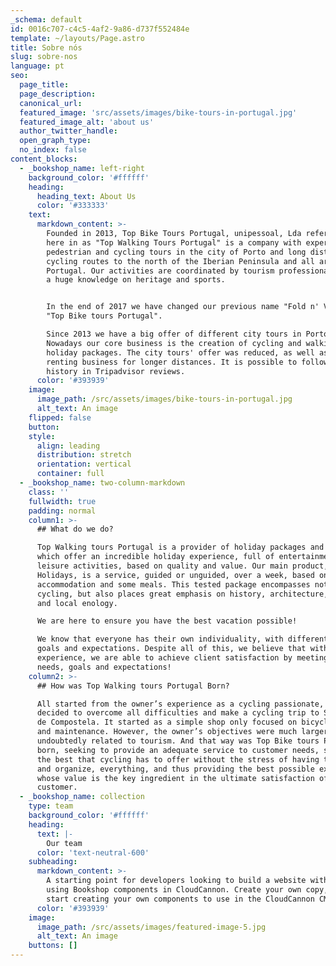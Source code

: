 ```yaml
---
_schema: default
id: 0016c707-c4c5-4af2-9a86-d737f552484e
template: ~/layouts/Page.astro
title: Sobre nós
slug: sobre-nos
language: pt
seo:
  page_title:
  page_description:
  canonical_url:
  featured_image: 'src/assets/images/bike-tours-in-portugal.jpg'
  featured_image_alt: 'about us'
  author_twitter_handle:
  open_graph_type:
  no_index: false
content_blocks:
  - _bookshop_name: left-right
    background_color: '#ffffff'
    heading:
      heading_text: About Us
      color: '#333333'
    text:
      markdown_content: >-
        Founded in 2013, Top Bike Tours Portugal, unipessoal, Lda referred to
        here in as "Top Walking Tours Portugal" is a company with experience in
        pedestrian and cycling tours in the city of Porto and long distance
        cycling routes to the north of the Iberian Peninsula and all around
        Portugal. Our activities are coordinated by tourism professionals, with
        a huge knowledge on heritage and sports.


        In the end of 2017 we have changed our previous name "Fold n' Visit" to
        "Top Bike tours Portugal".

        Since 2013 we have a big offer of different city tours in Porto.
        Nowadays our core business is the creation of cycling and walking
        holiday packages. The city tours' offer was reduced, as well as the bike
        renting business for longer distances. It is possible to follow our
        history in Tripadvisor reviews.
      color: '#393939'
    image:
      image_path: /src/assets/images/bike-tours-in-portugal.jpg
      alt_text: An image
    flipped: false
    button:
    style:
      align: leading
      distribution: stretch
      orientation: vertical
      container: full
  - _bookshop_name: two-column-markdown
    class: ''
    fullwidth: true
    padding: normal
    column1: >-
      ## What do we do?

      Top Walking tours Portugal is a provider of holiday packages and routes,
      which offer an incredible holiday experience, full of entertainment and
      leisure activities, based on quality and value. Our main product, Walking
      Holidays, is a service, guided or unguided, over a week, based on luxury
      accommodation and some meals. This tested package encompasses not only
      cycling, but also places great emphasis on history, architecture, cuisine
      and local enology.

      We are here to ensure you have the best vacation possible!

      We know that everyone has their own individuality, with different needs,
      goals and expectations. Despite all of this, we believe that with our
      experience, we are able to achieve client satisfaction by meeting those
      needs, goals and expectations!
    column2: >-
      ## How was Top Walking tours Portugal Born?

      All started from the owner’s experience as a cycling passionate, who
      decided to overcome all difficulties and make a cycling trip to Santiago
      de Compostela. It started as a simple shop only focused on bicycle rentals
      and maintenance. However, the owner’s objectives were much larger and
      undoubtedly related to tourism. And that way was Top Bike tours Portugal
      born, seeking to provide an adequate service to customer needs, showing
      the best that cycling has to offer without the stress of having to plan,
      and organize, everything, and thus providing the best possible experience,
      whose value is the key ingredient in the ultimate satisfaction of the
      customer.
  - _bookshop_name: collection
    type: team
    background_color: '#ffffff'
    heading:
      text: |-
        Our team
      color: 'text-neutral-600'
    subheading:
      markdown_content: >-
        A starting point for developers looking to build a website with Astro,
        using Bookshop components in CloudCannon. Create your own copy, and
        start creating your own components to use in the CloudCannon CMS.
      color: '#393939'
    image:
      image_path: /src/assets/images/featured-image-5.jpg
      alt_text: An image
    buttons: []
---
```

